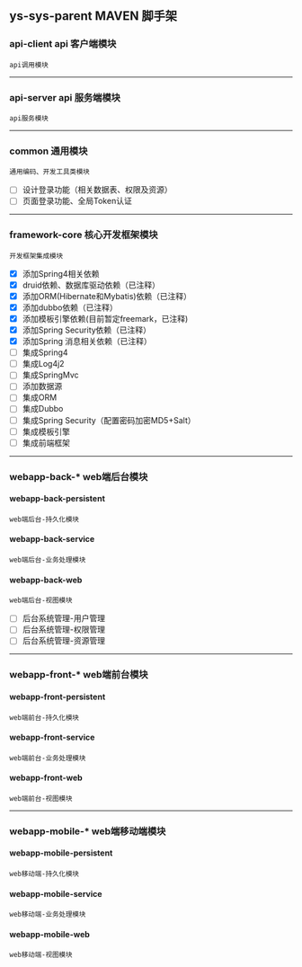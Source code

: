 ## ys-sys-parent MAVEN 	脚手架

### api-client api	客户端模块
 	api调用模块

---

### api-server api	服务端模块
 	api服务模块
	
---

### common 	通用模块
 	通用编码、开发工具类模块
- [ ] 设计登录功能（相关数据表、权限及资源）
- [ ] 页面登录功能、全局Token认证
---

### framework-core 	核心开发框架模块
	开发框架集成模块
- [x] 添加Spring4相关依赖
- [x] druid依赖、数据库驱动依赖（已注释）
- [x] 添加ORM(Hibernate和Mybatis)依赖（已注释）
- [x] 添加dubbo依赖（已注释）
- [x] 添加模板引擎依赖(目前暂定freemark，已注释)
- [x] 添加Spring Security依赖（已注释）
- [x] 添加Spring 消息相关依赖（已注释）
- [ ] 集成Spring4
- [ ] 集成Log4j2
- [ ] 集成SpringMvc
- [ ] 添加数据源
- [ ] 集成ORM
- [ ] 集成Dubbo
- [ ] 集成Spring Security（配置密码加密MD5+Salt）
- [ ] 集成模板引擎
- [ ] 集成前端框架
---


### webapp-back-*	web端后台模块
#### 	webapp-back-persistent  
	web端后台-持久化模块
#### 	webapp-back-service 
	web端后台-业务处理模块
#### 	webapp-back-web         
	web端后台-视图模块
- [ ] 后台系统管理-用户管理
- [ ] 后台系统管理-权限管理
- [ ] 后台系统管理-资源管理
---

### webapp-front-* 	web端前台模块
#### 	webapp-front-persistent 
	web端前台-持久化模块
#### 	webapp-front-service  
	web端前台-业务处理模块
#### 	webapp-front-web       
	web端前台-视图模块
	
---

### webapp-mobile-* 	web端移动端模块 
#### 	webapp-mobile-persistent 
	web移动端-持久化模块
#### 	webapp-mobile-service
	web移动端-业务处理模块
#### 	webapp-mobile-web        
	web移动端-视图模块